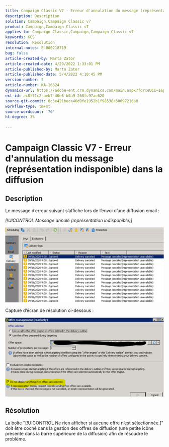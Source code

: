 ```yaml
---
title: Campaign Classic V7 - Erreur d'annulation du message (représentation indisponible) dans la diffusion
description: Description
solution: Campaign,Campaign Classic v7
product: Campaign,Campaign Classic v7
applies-to: Campaign Classic,Campaign,Campaign Classic v7
keywords: KCS
resolution: Resolution
internal-notes: E-000218719
bug: false
article-created-by: Marta Zator
article-created-date: 4/29/2022 1:33:01 PM
article-published-by: Marta Zator
article-published-date: 5/4/2022 4:10:45 PM
version-number: 2
article-number: KA-16324
dynamics-url: https://adobe-ent.crm.dynamics.com/main.aspx?forceUCI=1&pagetype=entityrecord&etn=knowledgearticle&id=deaa59df-c0c7-ec11-a7b6-0022480a1d64
exl-id: ac8f71c2-aeb7-40e6-b0a9-268fc97ac620
source-git-commit: 0c3e421beca46d9fe1952b1f98538a50697216a0
workflow-type: tm+mt
source-wordcount: '76'
ht-degree: 3%

---
```


# Campaign Classic V7 - Erreur d&#39;annulation du message (représentation indisponible) dans la diffusion

## Description


Le message d’erreur suivant s’affiche lors de l’envoi d’une diffusion email :

*[!UICONTROL Message annulé (représentation indisponible)]*

![](assets/___dfaa59df-c0c7-ec11-a7b6-0022480a1d64___.png)


Capture d’écran de résolution ci-dessous : 


![](assets/___e1aa59df-c0c7-ec11-a7b6-0022480a1d64___.png)


## Résolution


La boîte &quot;[!UICONTROL Ne rien afficher si aucune offre n’est sélectionnée.]&quot; doit être coché dans la gestion des offres de diffusion (une petite icône présente dans la barre supérieure de la diffusion) afin de résoudre le problème.
